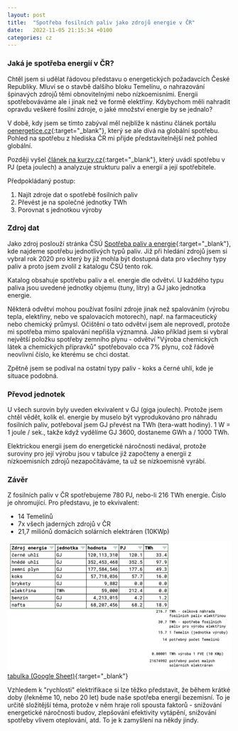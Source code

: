 ```yaml
---
layout: post
title:  "Spotřeba fosilních paliv jako zdrojů energie v ČR"
date:   2022-11-05 21:15:34 +0100
categories: cz
---
```

### Jaká je spotřeba energií v ČR?

Chtěl jsem si udělat řádovou představu o energetických požadavcích České Republiky. Mluví se o stavbě dalšího bloku Temelínu, o nahrazování špinavých zdrojů těmi obnovitelnými nebo nízkoemisními. Energii spotřebováváme ale i jinak než ve formě elektřiny. Kdybychom měli nahradit opravdu veškeré fosilní zdroje, o jaké množství energie by se jednalo?

V době, kdy jsem se tímto zabýval měl nejblíže k nástinu článek portálu [oenergetice.cz][clanek-o-energetice]{:target="_blank"}, který se ale dívá na globální spotřebu. Pohled na spotřebu z hlediska ČR mi přijde představitelnější než pohled globální.

Později vyšel [článek na kurzy.cz][kurzy-spotreba-v-cr-2020]{:target="_blank"}, který uvádí spotřebu v PJ (peta joulech) a analyzuje strukturu paliv a energií a její spotřebitele.

Předpokládaný postup:
1. Najít zdroje dat o spotřebě fosilních paliv
2. Převést je na společné jednotky TWh
3. Porovnat s jednotkou výroby

### Zdroj dat
Jako zdroj poslouží stránka ČSÚ [Spotřeba paliv a energie][csu-spotreba-paliv-a-energie]{:target="_blank"}, kde najdeme spotřebu jednotlivých typů paliv.
Již při hledání zdrojů jsem si vybral rok 2020 pro který by již mohla být dostupná data pro všechny typy paliv a proto jsem zvolil z katalogu ČSÚ tento rok.

Katalog obsahuje spotřebu paliv a el. energie dle odvětví. U každého typu paliva jsou uvedené jednotky objemu (tuny, litry) a GJ jako jednotka energie.

Některá odvětví mohou používat fosilní zdroje jinak než spalováním (výrobu tepla, elektřiny, nebo ve spalovacích motorech), např. na farmaceutický nebo chemický průmysl. Očištění o tato odvětví jsem ale neprovedl, protože mi spotřeba mimo spalování nepřišla významná. Jako příklad jsem si vybral největší položku spotřeby zemního plynu - odvětví "Výroba chemických látek a chemických přípravků" spotřebovalo cca 7% plynu, což řádově neovlivní číslo, ke kterému se chci dostat.

Zpětně jsem se podíval na ostatní typy paliv - koks a černé uhlí, kde je situace podobná.

### Převod jednotek
U všech surovin byly uveden ekvivalent v GJ (giga joulech). Protože jsem chtěl vědět, kolik el. energie by muselo být vyprodukováno pro náhradu fosilních paliv, potřeboval jsem GJ převést na TWh (tera-watt hodiny). 1 W = 1 joule / sek., takže když vydělíme GJ 3600, dostaneme GWh a / 1000 TWh.

Elektrickou energii jsem do energetické náročnosti nedával, protože suroviny pro její výrobu jsou v tabulce již započteny a energii z nízkoemisních zdrojů nezapočítáváme, ta už se nízkoemisně vyrábí.

### Závěr
Z fosilních paliv v ČR spotřebujeme 780 PJ, nebo-li 216 TWh energie.
Číslo je ohromující. Pro představu, je to ekvivalent:
- 14 Temelínů
- 7x všech jaderných zdrojů v ČR
- 21,7 miliónů domácích solárních elektráren (10KWp)

![Spotřeba foslních paliv v ČR 2020](/assets/images/spotreba-fosilnich-paliv-v-cr-2020.png)
[tabulka (Google Sheet)][tabulka-gsheet]{:target="_blank"}

Vzhledem k "rychlosti" elektrifikace si lze těžko představit, že během krátké doby (řekněme 10, nebo 20 let) bude naše spotřeba energií bezemisní. To je určitě složitější téma, protože v něm hraje roli spousta faktorů - snižování energetické náročnosti budov, zlepšování efektivity vytápění, snižování spotřeby vlivem oteplování, atd. To je k zamyšlení na někdy jindy.



[clanek-o-energetice]: https://oenergetice.cz/zahranicni/iea-fosilni-paliva-mela-2017-podil-813-celosvetove-produkci-energie
[vyuziti-plynu-v-prumyslu]: https://www.wingas.cz/fileadmin/Wingas/content/06_Presse_Mediathek/Broschueren/Studies/210924_Wingas_Factsheet_Industrie_EN.pdf
[kurzy-spotreba-v-cr-2020]: https://www.kurzy.cz/zpravy/679785-kolik-plynu-elektriny-ropy-a-dalsich-zdroju-se-spotrebuje-a-na-co/
[vyroba-temelin]: https://trebicsky.denik.cz/zpravy_region/dukovany-a-temelin-hlasi-druhou-nejvyssi-vyrobu-v-historii-20220103.html
[tabulka-gsheet]: https://docs.google.com/spreadsheets/d/1vdNPmwila56Nor2sWxiaqkr0rjtOQumdgzrRP5-TZ4k
[csu-spotreba-paliv-a-energie]: https://www.czso.cz/csu/czso/spotreba-paliv-a-energie